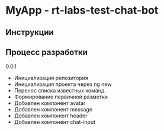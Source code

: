 # MyApp - rt-labs-test-chat-bot

## Инструкции

<!-- TODO -->

## Процесс разработки

0.0.1
- Инициализация репозитория
- Инициализация проекта через ng new
- Перенос списка известных команд
- Формирование первичной разметки
- Добавлен компонент avatar
- Добавлен компонент message
- Добавлен компонент header
- Добавлен компонент chat-input
